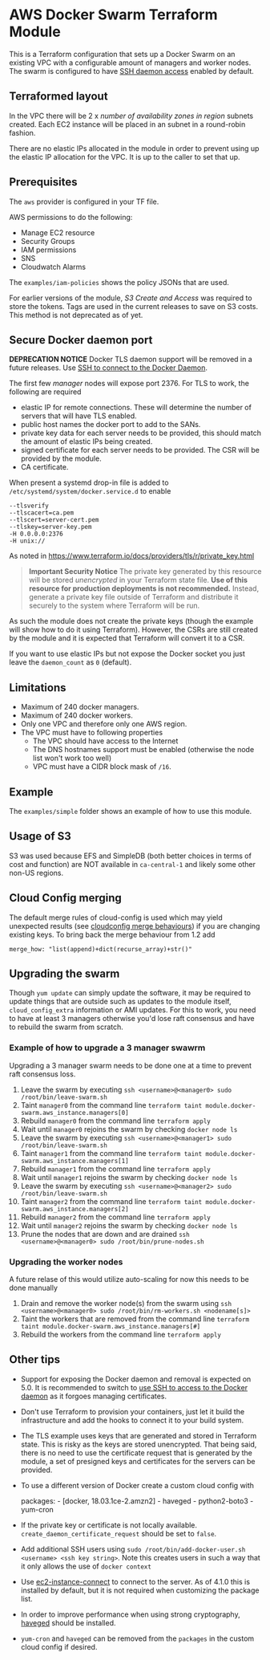 # AWS Docker Swarm Terraform Module

This is a Terraform configuration that sets up a Docker Swarm on an existing VPC with a configurable amount of managers and worker nodes. The swarm is configured to have [SSH daemon access][ssh-daemon] enabled by default.

## Terraformed layout

In the VPC there will be 2 x _number of availability zones in region_ subnets created. Each EC2 instance will be placed in an subnet in a round-robin fashion.

There are no elastic IPs allocated in the module in order to prevent using up the elastic IP allocation for the VPC. It is up to the caller to set that up.

## Prerequisites

The `aws` provider is configured in your TF file.

AWS permissions to do the following:

- Manage EC2 resource
- Security Groups
- IAM permissions
- SNS
- Cloudwatch Alarms

The `examples/iam-policies` shows the policy JSONs that are used.

For earlier versions of the module, *S3 Create and Access* was required to store the tokens.  Tags are used in the current releases to save on S3 costs.  This method is not deprecated as of yet.

## Secure Docker daemon port

**DEPRECATION NOTICE** Docker TLS daemon support will be removed in a future releases.  Use [SSH to connect to the Docker Daemon][ssh-daemon].

The first few _manager_ nodes will expose port 2376. For TLS to work, the following are required

- elastic IP for remote connections. These will determine the number of servers that will have TLS enabled.
- public host names the docker port to add to the SANs.
- private key data for each server needs to be provided, this should match the amount of elastic IPs being created.
- signed certificate for each server needs to be provided. The CSR will be provided by the module.
- CA certificate.

When present a systemd drop-in file is added to `/etc/systemd/system/docker.service.d` to enable

    --tlsverify
    --tlscacert=ca.pem
    --tlscert=server-cert.pem
    --tlskey=server-key.pem
    -H 0.0.0.0:2376
    -H unix://

As noted in https://www.terraform.io/docs/providers/tls/r/private_key.html

> **Important Security Notice** The private key generated by this resource will be stored _unencrypted_ in your Terraform state file. **Use of this resource for production deployments is not recommended.** Instead, generate a private key file outside of Terraform and distribute it securely to the system where Terraform will be run.

As such the module does not create the private keys (though the example will show how to do it using Terraform). However, the CSRs are still created by the module and it is expected that Terraform will convert it to a CSR.

If you want to use elastic IPs but not expose the Docker socket you just leave the `daemon_count` as `0` (default).

## Limitations

- Maximum of 240 docker managers.
- Maximum of 240 docker workers.
- Only one VPC and therefore only one AWS region.
- The VPC must have to following properties
  - The VPC should have access to the Internet
  - The DNS hostnames support must be enabled (otherwise the node list won't work too well)
  - VPC must have a CIDR block mask of `/16`.

## Example

The `examples/simple` folder shows an example of how to use this module.

## Usage of S3

S3 was used because EFS and SimpleDB (both better choices in terms of cost and function) are NOT available in `ca-central-1` and likely some other non-US regions.

## Cloud Config merging

The default merge rules of cloud-config is used which may yield unexpected results (see [cloudconfig merge behaviours](https://jen20.com/2015/10/04/cloudconfig-merging.html)) if you are changing existing keys. To bring back the merge behaviour from 1.2 add

    merge_how: "list(append)+dict(recurse_array)+str()"

## Upgrading the swarm

Though `yum update` can simply update the software, it may be required to update things that are outside such as updates to the module itself, `cloud_config_extra` information or AMI updates.  For this to work, you need to have at least 3 managers otherwise you'd lose raft consensus and have to rebuild the swarm from scratch.

### Example of how to upgrade a 3 manager swawrm

Upgrading a 3 manager swarm needs to be done one at a time to prevent raft consensus loss.

1. Leave the swarm by executing `ssh <username>@<manager0> sudo /root/bin/leave-swarm.sh`
2. Taint `manager0` from the command line `terraform taint module.docker-swarm.aws_instance.managers[0]`
3. Rebuild `manager0` from the command line `terraform apply`
4. Wait until `manager0` rejoins the swarm by checking `docker node ls`
5. Leave the swarm by executing  `ssh <username>@<manager1> sudo /root/bin/leave-swarm.sh`
6. Taint `manager1` from the command line `terraform taint module.docker-swarm.aws_instance.managers[1]`
7. Rebuild `manager1` from the command line `terraform apply`
8. Wait until `manager1` rejoins the swarm by checking `docker node ls`
9. Leave the swarm by executing `ssh <username>@<manager2> sudo /root/bin/leave-swarm.sh`
10. Taint `manager2` from the command line `terraform taint module.docker-swarm.aws_instance.managers[2]`
11. Rebuild `manager2` from the command line `terraform apply`
12. Wait until `manager2` rejoins the swarm by checking `docker node ls`
13. Prune the nodes that are down and are drained `ssh <username>@<manager0> sudo /root/bin/prune-nodes.sh`

### Upgrading the worker nodes

A future relase of this would utilize auto-scaling for now this needs to be done manually

1. Drain and remove the worker node(s) from the swarm using `ssh <username>@<manager0> sudo /root/bin/rm-workers.sh <nodename[s]>`
2. Taint the workers that are removed from the command line `terraform taint module.docker-swarm.aws_instance.managers[#]`
3. Rebuild the workers from the command line `terraform apply`

## Other tips

* Support for exposing the Docker daemon and removal is expected on 5.0.  It is recommended to switch to [use SSH to access to the Docker daemon][ssh-daemon] as it forgoes managing certificates.
* Don't use Terraform to provision your containers, just let it build the infrastructure and add the hooks to connect it to your build system.
* The TLS example uses keys that are generated and stored in Terraform state.  This is risky as the keys are stored unencrypted.  That being said, there is no need to use the certificate request that is generated by the module, a set of presigned keys and certificates for the servers can be provided.
* To use a different version of Docker create a custom cloud config with 

    packages:
      - [docker, 18.03.1ce-2.amzn2]
      - haveged
      - python2-boto3
      - yum-cron

* If the private key or certificate is not locally available.  `create_daemon_certificate_request` should be set to `false`.
* Add additional SSH users using `sudo /root/bin/add-docker-user.sh <username> <ssh key string>`.  Note this creates users in such a way that it only allows the use of `docker context`
* Use [ec2-instance-connect] to connect to the server.  As of 4.1.0 this is installed by default, but it is not required when customizing the package list.
* In order to improve performance when using strong cryptography, [haveged] should be installed.
* `yum-cron` and `haveged` can be removed from the `packages` in the custom cloud config if desired.

[ssh-daemon]: https://github.com/docker/cli/pull/1014
[haveged]: http://issihosts.com/haveged/
[ec2-instance-connect]: https://docs.aws.amazon.com/AWSEC2/latest/UserGuide/Connect-using-EC2-Instance-Connect.html
